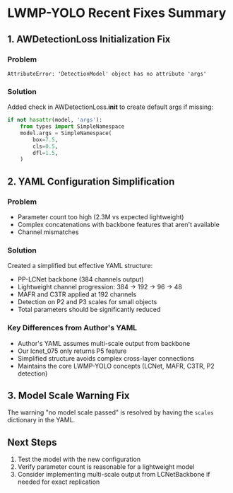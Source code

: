# LWMP-YOLO Recent Fixes Summary

## 1. AWDetectionLoss Initialization Fix

### Problem
`AttributeError: 'DetectionModel' object has no attribute 'args'`

### Solution
Added check in AWDetectionLoss.__init__ to create default args if missing:

```python
if not hasattr(model, 'args'):
    from types import SimpleNamespace
    model.args = SimpleNamespace(
        box=7.5,
        cls=0.5,
        dfl=1.5,
    )
```

## 2. YAML Configuration Simplification

### Problem
- Parameter count too high (2.3M vs expected lightweight)
- Complex concatenations with backbone features that aren't available
- Channel mismatches

### Solution
Created a simplified but effective YAML structure:
- PP-LCNet backbone (384 channels output)
- Lightweight channel progression: 384 → 192 → 96 → 48
- MAFR and C3TR applied at 192 channels
- Detection on P2 and P3 scales for small objects
- Total parameters should be significantly reduced

### Key Differences from Author's YAML
- Author's YAML assumes multi-scale output from backbone
- Our lcnet_075 only returns P5 feature
- Simplified structure avoids complex cross-layer connections
- Maintains the core LWMP-YOLO concepts (LCNet, MAFR, C3TR, P2 detection)

## 3. Model Scale Warning Fix

The warning "no model scale passed" is resolved by having the `scales` dictionary in the YAML.

## Next Steps

1. Test the model with the new configuration
2. Verify parameter count is reasonable for a lightweight model
3. Consider implementing multi-scale output from LCNetBackbone if needed for exact replication